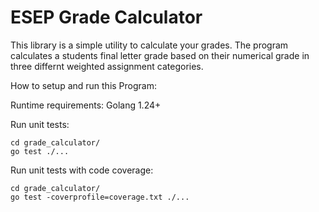 # ESEP Grade Calculator

This library is a simple utility to calculate your grades. The program calculates a students final letter grade based on their numerical grade in three differnt weighted assignment categories.

How to setup and run this Program:

Runtime requirements:
Golang 1.24+

Run unit tests:
```
cd grade_calculator/
go test ./...
```

Run unit tests with code coverage:
```
cd grade_calculator/
go test -coverprofile=coverage.txt ./...
```

